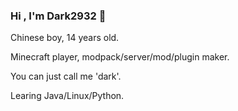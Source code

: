 ### Hi , I'm Dark2932 👋

Chinese boy, 14 years old.

Minecraft player, modpack/server/mod/plugin maker.

You can just call me 'dark'.

Learing Java/Linux/Python.

